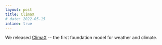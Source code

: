 ```yaml
---
layout: post
title: ClimaX
# date: 2022-05-15
inline: true
---
```


We released [ClimaX](https://arxiv.org/abs/2301.10343) -- the first foundation model for weather and climate.